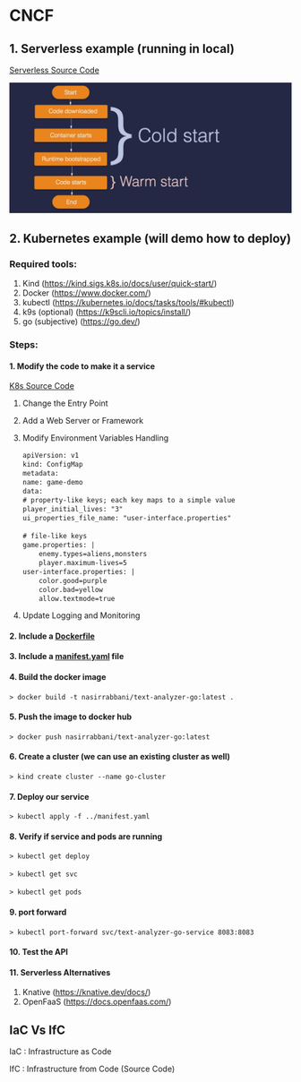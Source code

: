 # CNCF 

## 1. Serverless example (running in local)
[Serverless Source Code](go-example/serverless/text-analyzer-l/main.go)

![alt text](./cold_start.webp)


## 2. Kubernetes example (will demo how to deploy)

### Required tools:

1. Kind (https://kind.sigs.k8s.io/docs/user/quick-start/)
2. Docker (https://www.docker.com/)
3. kubectl (https://kubernetes.io/docs/tasks/tools/#kubectl)
4. k9s (optional) (https://k9scli.io/topics/install/)
5. go (subjective) (https://go.dev/)



### Steps:

#### 1. Modify the code to make it a service 

[K8s Source Code](go-example/k8s/text-analyzer-k/main.go)

1. Change the Entry Point
1. Add a Web Server or Framework
1. Modify Environment Variables Handling

    ```
    apiVersion: v1
    kind: ConfigMap
    metadata:
    name: game-demo
    data:
    # property-like keys; each key maps to a simple value
    player_initial_lives: "3"
    ui_properties_file_name: "user-interface.properties"

    # file-like keys
    game.properties: |
        enemy.types=aliens,monsters
        player.maximum-lives=5    
    user-interface.properties: |
        color.good=purple
        color.bad=yellow
        allow.textmode=true    
    ```

1. Update Logging and Monitoring


 #### 2. Include a [Dockerfile](go-example/k8s/text-analyzer-k/Dockerfile)
 #### 3. Include a [manifest.yaml](go-example/k8s/manifest.yaml) file
 #### 4. Build the docker image

```
> docker build -t nasirrabbani/text-analyzer-go:latest .   
```

 #### 5. Push the image to docker hub

```
> docker push nasirrabbani/text-analyzer-go:latest
```

 #### 6. Create a cluster (we can use an existing cluster as well)

```
> kind create cluster --name go-cluster
```

 #### 7. Deploy our service

```
> kubectl apply -f ../manifest.yaml
```

 #### 8. Verify if service and pods are running

```
> kubectl get deploy

> kubectl get svc

> kubectl get pods
```

#### 9. port forward

```
> kubectl port-forward svc/text-analyzer-go-service 8083:8083
```

#### 10. Test the API

#### 11. Serverless Alternatives

1. Knative (https://knative.dev/docs/)
2. OpenFaaS (https://docs.openfaas.com/)

## IaC Vs IfC

IaC : Infrastructure as Code

IfC : Infrastructure from Code (Source Code)
